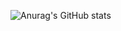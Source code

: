 ![Anurag's GitHub stats](https://github-readme-stats.vercel.app/api?username=lucaspereirasouza&showicons=true&theme=chartreuse-dark)
